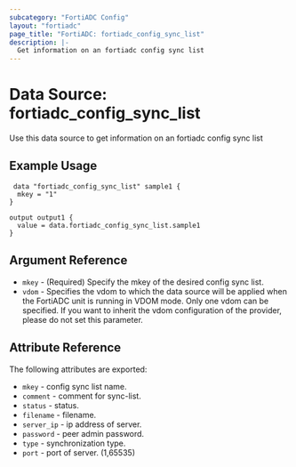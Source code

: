 ```yaml
---
subcategory: "FortiADC Config"
layout: "fortiadc"
page_title: "FortiADC: fortiadc_config_sync_list"
description: |-
  Get information on an fortiadc config sync list
---
```


# Data Source: fortiadc_config_sync_list
Use this data source to get information on an fortiadc config sync list

## Example Usage

```hcl
 data "fortiadc_config_sync_list" sample1 {
  mkey = "1"
}

output output1 {
  value = data.fortiadc_config_sync_list.sample1
}
```

## Argument Reference
* `mkey` - (Required) Specify the mkey of the desired  config sync list.
* `vdom` - Specifies the vdom to which the data source will be applied when the FortiADC unit is running in VDOM mode. Only one vdom can be specified. If you want to inherit the vdom configuration of the provider, please do not set this parameter.


## Attribute Reference

The following attributes are exported:

* `mkey` - config sync list name.
* `comment` - comment for sync-list. 
* `status` - status. 
* `filename` - filename. 
* `server_ip` - ip address of server. 
* `password` - peer admin password. 
* `type` - synchronization type. 
* `port` - port of server. (1,65535)

